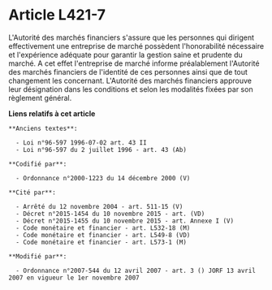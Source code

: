 # Article L421-7

L'Autorité des marchés financiers s'assure que les personnes qui dirigent effectivement une entreprise de marché possèdent
l'honorabilité nécessaire et l'expérience adéquate pour garantir la gestion saine et prudente du marché. A cet effet
l'entreprise de marché informe préalablement l'Autorité des marchés financiers de l'identité de ces personnes ainsi que de
tout changement les concernant. L'Autorité des marchés financiers approuve leur désignation dans les conditions et selon les
modalités fixées par son règlement général.

**Liens relatifs à cet article**

	**Anciens textes**:

	  - Loi n°96-597 1996-07-02 art. 43 II
	  - Loi n°96-597 du 2 juillet 1996 - art. 43 (Ab)

	**Codifié par**:

	  - Ordonnance n°2000-1223 du 14 décembre 2000 (V)

	**Cité par**:

	  - Arrêté du 12 novembre 2004 - art. 511-15 (V)
	  - Décret n°2015-1454 du 10 novembre 2015 - art. (VD)
	  - Décret n°2015-1455 du 10 novembre 2015 - art. Annexe I (V)
	  - Code monétaire et financier - art. L532-18 (M)
	  - Code monétaire et financier - art. L549-8 (VD)
	  - Code monétaire et financier - art. L573-1 (M)

	**Modifié par**:

	  - Ordonnance n°2007-544 du 12 avril 2007 - art. 3 () JORF 13 avril 2007 en vigueur le 1er novembre 2007
